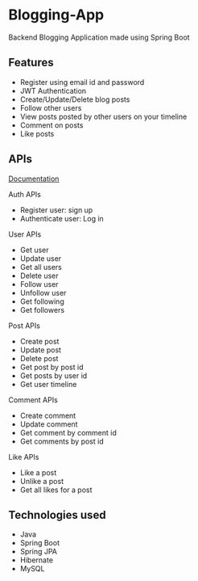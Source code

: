 # Blogging-App
Backend Blogging Application made using Spring Boot

## Features

* Register using email id and password
* JWT Authentication
* Create/Update/Delete blog posts
* Follow other users
* View posts posted by other users on your timeline
* Comment on posts
* Like posts

## APIs

[Documentation]([https://galactic-sunset-542723.postman.co/documentation/26163929-29c8c456-ca06-496a-8036-54562a782386/publish?workspaceId=652b9f91-ccf7-451b-bc4e-2839e4cb5b4e](https://documenter.getpostman.com/view/26163929/2s946bDFdz))

Auth APIs
* Register user: sign up
* Authenticate user: Log in 

User APIs
* Get user
* Update user
* Get all users
* Delete user
* Follow user
* Unfollow user
* Get following
* Get followers

Post APIs
* Create post
* Update post
* Delete post
* Get post by post id
* Get posts by user id
* Get user timeline

Comment APIs
* Create comment
* Update comment
* Get comment by comment id
* Get comments by post id

Like APIs
* Like a post
* Unlike a post
* Get all likes for a post


## Technologies used
* Java
* Spring Boot
* Spring JPA
* Hibernate
* MySQL
